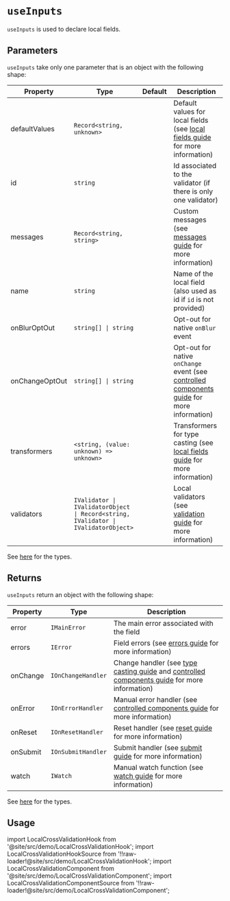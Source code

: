 # `useInputs`

`useInputs` is used to declare local fields.

## Parameters

`useInputs` take only one parameter that is an object with the following shape:

| Property         | Type                                                                               | Default | Description                                                                                                                                                            |
| ---------------- | ---------------------------------------------------------------------------------- | ------- | ---------------------------------------------------------------------------------------------------------------------------------------------------------------------- |
| defaultValues    | `Record<string, unknown>`                                                          |         | Default values for local fields (see [local fields guide](/docs/guides/local-fields) for more information)                                                             |
| id               | `string`                                                                           |         | Id associated to the validator (if there is only one validator)                                                                                                        |
| messages         | `Record<string, string>`                                                           |         | Custom messages (see [messages guide](/docs/guides/messages-and-i18n) for more information)                                                                            |
| name <Required/> | `string`                                                                           |         | Name of the local field (also used as id if `id` is not provided)                                                                                                      |
| onBlurOptOut     | `string[] \| string`                                                               |         | Opt-out for native `onBlur` event                                                                                                                                      |
| onChangeOptOut   | `string[] \| string`                                                               |         | Opt-out for native `onChange` event (see [controlled components guide](/docs/guides/controlled-components#validators-and-onchange-event-opt-out) for more information) |
| transformers     | `<string, (value: unknown) => unknown>`                                            |         | Transformers for type casting (see [local fields guide](/docs/guides/local-fields) for more information)                                                               |
| validators       | `IValidator \| IValidatorObject \| Record<string, IValidator \| IValidatorObject>` |         | Local validators (see [validation guide](/docs/guides/validation) for more information)                                                                                |

See [here](/docs/api/types) for the types.

## Returns

`useInputs` return an object with the following shape:

| Property | Type               | Description                                                                                                                                                                        |
| -------- | ------------------ | ---------------------------------------------------------------------------------------------------------------------------------------------------------------------------------- |
| error    | `IMainError`       | The main error associated with the field                                                                                                                                           |
| errors   | `IError`           | Field errors (see [errors guide](/docs/guides/errors-and-styling) for more information)                                                                                            |
| onChange | `IOnChangeHandler` | Change handler (see [type casting guide](/docs/guides/type-casting-and-default-values) and [controlled components guide](/docs/guides/controlled-components) for more information) |
| onError  | `IOnErrorHandler`  | Manual error handler (see [controlled components guide](/docs/guides/controlled-components#managing-manual-errors) for more information)                                           |
| onReset  | `IOnResetHandler`  | Reset handler (see [reset guide](/docs/guides/submit-and-reset#with-the-onreset-handler) for more information)                                                                     |
| onSubmit | `IOnSubmitHandler` | Submit handler (see [submit guide](/docs/guides/submit-and-reset#using-the-onsubmit-handler) for more information)                                                                 |
| watch    | `IWatch`           | Manual watch function (see [watch guide](/docs/guides/watch) for more information)                                                                                                 |

See [here](/docs/api/types) for the types.

## Usage

import LocalCrossValidationHook from '@site/src/demo/LocalCrossValidationHook';
import LocalCrossValidationHookSource from '!!raw-loader!@site/src/demo/LocalCrossValidationHook';
import LocalCrossValidationComponent from '@site/src/demo/LocalCrossValidationComponent';
import LocalCrossValidationComponentSource from '!!raw-loader!@site/src/demo/LocalCrossValidationComponent';

<DemoTabs Component={LocalCrossValidationComponent} Hook={LocalCrossValidationHook} componentCode={LocalCrossValidationComponentSource} componentMetastring="{12,30,33}" hookCode={LocalCrossValidationHookSource} hookMetastring="{13,36,41}" />
